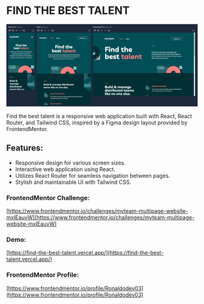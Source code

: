 # FIND THE BEST TALENT

![find-the-best-talent](find-the-best-talent.png)

Find the best talent is a responsive web application built with React, React Router, and Tailwind CSS, inspired by a Figma design layout provided by FrontendMentor.

## Features:

- Responsive design for various screen sizes.
- Interactive web application using React.
- Utilizes React Router for seamless navigation between pages.
- Stylish and maintainable UI with Tailwind CSS.

### FrontendMentor Challenge:

[https://www.frontendmentor.io/challenges/myteam-multipage-website-mxlEauvW](https://www.frontendmentor.io/challenges/myteam-multipage-website-mxlEauvW)

### Demo:

[https://find-the-best-talent.vercel.app/](https://find-the-best-talent.vercel.app/)

### FrontendMentor Profile:

[https://www.frontendmentor.io/profile/Ronaldodev03](https://www.frontendmentor.io/profile/Ronaldodev03)
